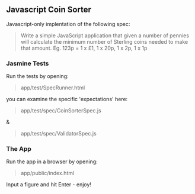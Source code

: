 ## Javascript Coin Sorter

Javascript-only implentation of the following spec:

> Write a simple JavaScript application that given a number of pennies will calculate the minimum number of Sterling coins needed to make that amount.
> Eg. 123p = 1 x £1, 1 x 20p, 1 x 2p, 1 x 1p

### Jasmine Tests
Run the tests by opening:
> app/test/SpecRunner.html

you can examine the specific 'expectations' here:

> app/test/spec/CoinSorterSpec.js

&

> app/test/spec/ValidatorSpec.js

### The App
Run the app in a browser by opening:

> app/public/index.html

Input a figure and hit Enter - enjoy!
